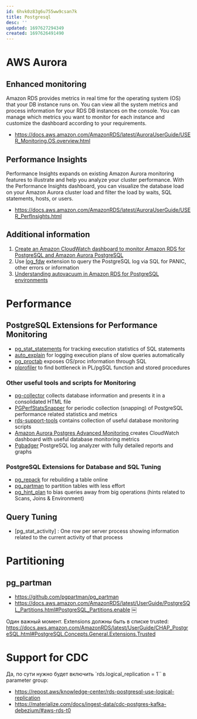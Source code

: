 ```yaml
---
id: 6hvk0z83g6u755ww9csan7k
title: Postgresql
desc: ''
updated: 1697627294349
created: 1697626491490
---
```


# AWS Aurora

## Enhanced monitoring

Amazon RDS provides metrics in real time for the operating system (OS) that your DB
instance runs on. You can view all the system metrics and process information for your
RDS DB instances on the console. You can manage which metrics you want to monitor
for each instance and customize the dashboard according to your requirements.

* https://docs.aws.amazon.com/AmazonRDS/latest/AuroraUserGuide/USER_Monitoring.OS.overview.html

## Performance Insights

Performance Insights expands on existing Amazon Aurora monitoring features to
illustrate and help you analyze your cluster performance. With the Performance Insights
dashboard, you can visualize the database load on your Amazon Aurora cluster load and
filter the load by waits, SQL statements, hosts, or users.

* https://docs.aws.amazon.com/AmazonRDS/latest/AuroraUserGuide/USER_PerfInsights.html

## Additional information

1. [Create an Amazon CloudWatch dashboard to monitor Amazon RDS for PostgreSQL and Amazon Aurora PostgreSQL](https://aws.amazon.com/blogs/database/create-an-amazon-cloudwatch-dashboard-to-monitor-amazon-rds-for-postgresql-and-amazon-aurora-postgresql/)
2. Use [log_fdw](https://aws.amazon.com/blogs/database/working-with-rds-and-aurora-postgresql-logs-part-2/) extension to query the PostgreSQL log via SQL for PANIC, other errors
or information
3. [Understanding autovacuum in Amazon RDS for PostgreSQL environments](https://aws.amazon.com/blogs/database/understanding-autovacuum-in-amazon-rds-for-postgresql-environments/
)

# Performance 

## PostgreSQL Extensions for Performance Monitoring

* [pg_stat_statements](https://www.postgresql.org/docs/13/pgstatstatements.html) for tracking execution statistics of SQL statements
* [auto_explain](https://www.postgresql.org/docs/13/auto-explain.html) for logging execution plans of slow queries automatically
* [pg_proctab](https://github.com/markwkm/pg_proctab) exposes OS/proc information through SQL
* [plprofiler](https://github.com/bigsql/plprofiler) to find bottleneck in PL/pgSQL function and stored procedures

### Other useful tools and scripts for Monitoring

* [pg-collector](https://github.com/awslabs/pg-collector) collects database information and presents it in a consolidated HTML file
* [PGPerfStatsSnapper](https://github.com/aws-samples/aurora-and-database-migration-labs/tree/master/Code/PGPerfStatsSnapper) for periodic collection (snapping) of PostgreSQL performance related statistics and metrics
* [rds-support-tools](https://github.com/awslabs/rds-support-tools/tree/main/postgres) contains collection of useful database monitoring scripts
* [Amazon Aurora Postgres Advanced Monitoring ](https://github.com/awslabs/amazon-aurora-postgres-monitoring) creates CloudWatch dashboard with useful database monitoring metrics
* [Pgbadger](https://github.com/darold/pgbadger) PostgreSQL log analyzer with fully detailed reports and graphs

### PostgreSQL Extensions for Database and SQL Tuning

* [pg_repack](https://github.com/reorg/pg_repack) for rebuilding a table online
* [pg_partman](https://github.com/pgpartman/pg_partman) to partition tables with less effort
* [pg_hint_plan](https://github.com/ossc-db/pg_hint_plan) to bias queries away from big operations (hints related to Scans, Joins & Environment)

## Query Tuning

* [pg_stat_activity] : One row per server process showing information related to the current activity of that process

# Partitioning

## pg_partman

* https://github.com/pgpartman/pg_partman
* https://docs.aws.amazon.com/AmazonRDS/latest/UserGuide/PostgreSQL_Partitions.html#PostgreSQL_Partitions.enable ￼

Один важный момент. Extensions должны быть в списке trusted: https://docs.aws.amazon.com/AmazonRDS/latest/UserGuide/CHAP_PostgreSQL.html#PostgreSQL.Concepts.General.Extensions.Trusted

# Support for CDC

Да, по сути нужно будет включить `rds.logical_replication = 1`` в parameter group: 

* https://repost.aws/knowledge-center/rds-postgresql-use-logical-replication
* https://materialize.com/docs/ingest-data/cdc-postgres-kafka-debezium/#aws-rds-t0